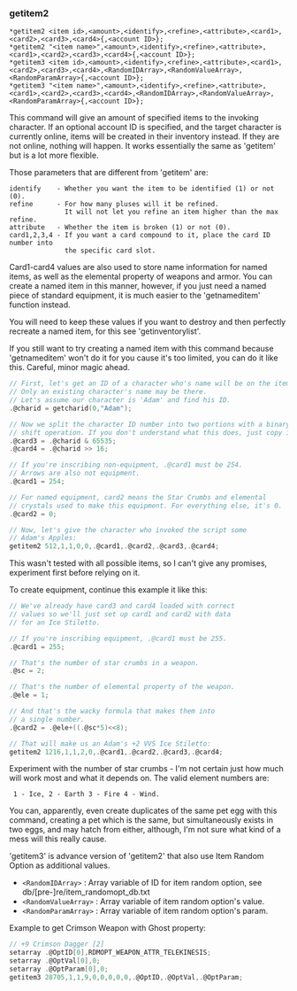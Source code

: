 ### getitem2
```
*getitem2 <item id>,<amount>,<identify>,<refine>,<attribute>,<card1>,<card2>,<card3>,<card4>{,<account ID>};
*getitem2 "<item name>",<amount>,<identify>,<refine>,<attribute>,<card1>,<card2>,<card3>,<card4>{,<account ID>};
*getitem3 <item id>,<amount>,<identify>,<refine>,<attribute>,<card1>,<card2>,<card3>,<card4>,<RandomIDArray>,<RandomValueArray>,<RandomParamArray>{,<account ID>};
*getitem3 "<item name>",<amount>,<identify>,<refine>,<attribute>,<card1>,<card2>,<card3>,<card4>,<RandomIDArray>,<RandomValueArray>,<RandomParamArray>{,<account ID>};
```

This command will give an amount of specified items to the invoking character.
If an optional account ID is specified, and the target character is currently
online, items will be created in their inventory instead. If they are not
online, nothing will happen. It works essentially the same as 'getitem' but is
a lot more flexible.

Those parameters that are different from 'getitem' are:

```
identify    - Whether you want the item to be identified (1) or not (0).
refine      - For how many pluses will it be refined.
              It will not let you refine an item higher than the max refine.
attribute   - Whether the item is broken (1) or not (0).
card1,2,3,4 - If you want a card compound to it, place the card ID number into
              the specific card slot.
```

Card1-card4 values are also used to store name information for named items, as
well as the elemental property of weapons and armor. You can create a named item
in this manner, however, if you just need a named piece of standard equipment,
it is much easier to the 'getnameditem' function instead.

You will need to keep these values if you want to destroy and then perfectly
recreate a named item, for this see 'getinventorylist'.

If you still want to try creating a named item with this command because
'getnameditem' won't do it for you cause it's too limited, you can do it like
this. Careful, minor magic ahead.

```c
// First, let's get an ID of a character who's name will be on the item.
// Only an existing character's name may be there.
// Let's assume our character is 'Adam' and find his ID.
.@charid = getcharid(0,"Adam");

// Now we split the character ID number into two portions with a binary
// shift operation. If you don't understand what this does, just copy it.
.@card3 = .@charid & 65535;
.@card4 = .@charid >> 16;

// If you're inscribing non-equipment, .@card1 must be 254.
// Arrows are also not equipment.
.@card1 = 254;

// For named equipment, card2 means the Star Crumbs and elemental
// crystals used to make this equipment. For everything else, it's 0.
.@card2 = 0;

// Now, let's give the character who invoked the script some
// Adam's Apples:
getitem2 512,1,1,0,0,.@card1,.@card2,.@card3,.@card4;
```

This wasn't tested with all possible items, so I can't give any promises,
experiment first before relying on it.

To create equipment, continue this example it like this:

```c
// We've already have card3 and card4 loaded with correct
// values so we'll just set up card1 and card2 with data
// for an Ice Stiletto.

// If you're inscribing equipment, .@card1 must be 255.
.@card1 = 255;

// That's the number of star crumbs in a weapon.
.@sc = 2;

// That's the number of elemental property of the weapon.
.@ele = 1;

// And that's the wacky formula that makes them into
// a single number.
.@card2 = .@ele+((.@sc*5)<<8);

// That will make us an Adam's +2 VVS Ice Stiletto:
getitem2 1216,1,1,2,0,.@card1,.@card2,.@card3,.@card4;
```

Experiment with the number of star crumbs - I'm not certain just how much will
work most and what it depends on. The valid element numbers are:

```
 1 - Ice, 2 - Earth 3 - Fire 4 - Wind.
```

You can, apparently, even create duplicates of the same pet egg with this
command, creating a pet which is the same, but simultaneously exists in two
eggs, and may hatch from either, although, I'm not sure what kind of a mess will
this really cause.

'getitem3' is advance version of 'getitem2' that also use Item Random Option as additional values.
* `<RandomIDArray>`    : Array variable of ID for item random option, see db/[pre-]re/item_randomopt_db.txt
* `<RandomValueArray>` : Array variable of item random option's value.
* `<RandomParamArray>` : Array variable of item random option's param.

Example to get Crimson Weapon with Ghost property:
```c
// +9 Crimson Dagger [2]
setarray .@OptID[0],RDMOPT_WEAPON_ATTR_TELEKINESIS;
setarray .@OptVal[0],0;
setarray .@OptParam[0],0;
getitem3 28705,1,1,9,0,0,0,0,0,.@OptID,.@OptVal,.@OptParam;
```
